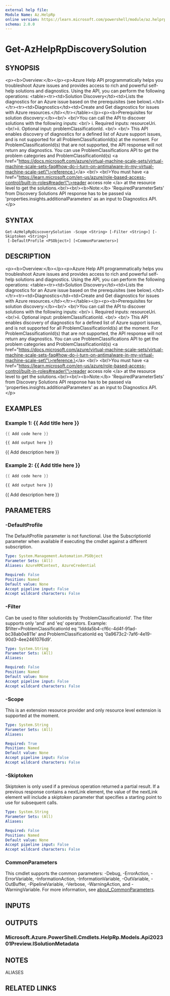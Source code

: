 ```yaml
---
external help file:
Module Name: Az.HelpRp
online version: https://learn.microsoft.com/powershell/module/az.helprp/get-azhelprpdiscoverysolution
schema: 2.0.0
---
```


# Get-AzHelpRpDiscoverySolution

## SYNOPSIS
\<p\>\<b\>Overview:\</b\>\</p\>\<p\>Azure Help API programmatically helps you troubleshoot Azure issues and provides access to rich and powerful self-help solutions and diagnostics.
Using the API, you can perform the following operations: \<table\>\<tr\>\<td\>Solution Discovery\</td\>\<td\>Lists the diagnostics for an Azure issue based on the prerequisites (see below).\</td\>\</tr\>\<tr\>\<td\>Diagnostics\</td\>\<td\>Create and Get diagnostics for issues with Azure resources.\</td\>\</tr\>\</table\>\</p\>\<p\>\<b\>Prerequisites for solution discovery:\</b\>\<br/\> \<br/\>You can call the API to discover solutions with the following inputs: \<br/\> i.
Required inputs: resourceUri.
\<br/\>ii.
Optional input: problemClassificationId.
\<br/\> \<br/\> This API enables discovery of diagnostics for a defined list of Azure support issues, and is not supported for all ProblemClassificationId(s) at the moment.
For ProblemClassificationId(s) that are not supported, the API response will not return any diagnostics.
You can use ProblemClassifications API to get the problem categories and ProblemClassificationId(s) \<a href=\"https://docs.microsoft.com/azure/virtual-machine-scale-sets/virtual-machine-scale-sets-faq#how-do-i-turn-on-antimalware-in-my-virtual-machine-scale-set\"\>reference.\</a\> \<br/\> \<br/\>You must have \<a href=\"https://learn.microsoft.com/en-us/azure/role-based-access-control/built-in-roles#reader\"\>reader access role \</a\> at the resource level to get the solutions.\<br/\>\<br/\>\<b\>Note:\</b\> 'RequiredParameterSets' from Discovery Solutions API response has to be passed via 'properties.insights.additionalParameters' as an input to Diagnostics API.\</p\>

## SYNTAX

```
Get-AzHelpRpDiscoverySolution -Scope <String> [-Filter <String>] [-Skiptoken <String>]
 [-DefaultProfile <PSObject>] [<CommonParameters>]
```

## DESCRIPTION
\<p\>\<b\>Overview:\</b\>\</p\>\<p\>Azure Help API programmatically helps you troubleshoot Azure issues and provides access to rich and powerful self-help solutions and diagnostics.
Using the API, you can perform the following operations: \<table\>\<tr\>\<td\>Solution Discovery\</td\>\<td\>Lists the diagnostics for an Azure issue based on the prerequisites (see below).\</td\>\</tr\>\<tr\>\<td\>Diagnostics\</td\>\<td\>Create and Get diagnostics for issues with Azure resources.\</td\>\</tr\>\</table\>\</p\>\<p\>\<b\>Prerequisites for solution discovery:\</b\>\<br/\> \<br/\>You can call the API to discover solutions with the following inputs: \<br/\> i.
Required inputs: resourceUri.
\<br/\>ii.
Optional input: problemClassificationId.
\<br/\> \<br/\> This API enables discovery of diagnostics for a defined list of Azure support issues, and is not supported for all ProblemClassificationId(s) at the moment.
For ProblemClassificationId(s) that are not supported, the API response will not return any diagnostics.
You can use ProblemClassifications API to get the problem categories and ProblemClassificationId(s) \<a href=\"https://docs.microsoft.com/azure/virtual-machine-scale-sets/virtual-machine-scale-sets-faq#how-do-i-turn-on-antimalware-in-my-virtual-machine-scale-set\"\>reference.\</a\> \<br/\> \<br/\>You must have \<a href=\"https://learn.microsoft.com/en-us/azure/role-based-access-control/built-in-roles#reader\"\>reader access role \</a\> at the resource level to get the solutions.\<br/\>\<br/\>\<b\>Note:\</b\> 'RequiredParameterSets' from Discovery Solutions API response has to be passed via 'properties.insights.additionalParameters' as an input to Diagnostics API.\</p\>

## EXAMPLES

### Example 1: {{ Add title here }}
```powershell
{{ Add code here }}
```

```output
{{ Add output here }}
```

{{ Add description here }}

### Example 2: {{ Add title here }}
```powershell
{{ Add code here }}
```

```output
{{ Add output here }}
```

{{ Add description here }}

## PARAMETERS

### -DefaultProfile
The DefaultProfile parameter is not functional.
Use the SubscriptionId parameter when available if executing the cmdlet against a different subscription.

```yaml
Type: System.Management.Automation.PSObject
Parameter Sets: (All)
Aliases: AzureRMContext, AzureCredential

Required: False
Position: Named
Default value: None
Accept pipeline input: False
Accept wildcard characters: False
```

### -Filter
Can be used to filter solutionIds by 'ProblemClassificationId'.
The filter supports only 'and' and 'eq' operators.
Example: $filter=ProblemClassificationId eq '1ddda5b4-cf6c-4d4f-91ad-bc38ab0e811e' and ProblemClassificationId eq '0a9673c2-7af6-4e19-90d3-4ee2461076d9'.

```yaml
Type: System.String
Parameter Sets: (All)
Aliases:

Required: False
Position: Named
Default value: None
Accept pipeline input: False
Accept wildcard characters: False
```

### -Scope
This is an extension resource provider and only resource level extension is supported at the moment.

```yaml
Type: System.String
Parameter Sets: (All)
Aliases:

Required: True
Position: Named
Default value: None
Accept pipeline input: False
Accept wildcard characters: False
```

### -Skiptoken
Skiptoken is only used if a previous operation returned a partial result.
If a previous response contains a nextLink element, the value of the nextLink element will include a skiptoken parameter that specifies a starting point to use for subsequent calls.

```yaml
Type: System.String
Parameter Sets: (All)
Aliases:

Required: False
Position: Named
Default value: None
Accept pipeline input: False
Accept wildcard characters: False
```

### CommonParameters
This cmdlet supports the common parameters: -Debug, -ErrorAction, -ErrorVariable, -InformationAction, -InformationVariable, -OutVariable, -OutBuffer, -PipelineVariable, -Verbose, -WarningAction, and -WarningVariable. For more information, see [about_CommonParameters](http://go.microsoft.com/fwlink/?LinkID=113216).

## INPUTS

## OUTPUTS

### Microsoft.Azure.PowerShell.Cmdlets.HelpRp.Models.Api202301Preview.ISolutionMetadata

## NOTES

ALIASES

## RELATED LINKS

